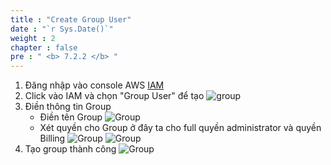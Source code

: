 ```yaml
---
title : "Create Group User"
date : "`r Sys.Date()`"
weight : 2
chapter : false
pre : " <b> 7.2.2 </b> "
---
```



1. Đăng nhập vào console AWS [IAM](https://console.aws.amazon.com/)
2. Click vào IAM  và chọn "Group User"  để tạo ![group](/images/1.account/group-01.png)
3. Điền thông tin Group
    + Điền tên Group ![Group](/images/1.account/group-02.png)
    + Xét quyền cho Group ở đây ta cho full quyền administrator và quyền Billing ![Group](/images/1.account/group-03.png) ![Group](/images/1.account/group-04.png)
4. Tạo group thành công ![Group](/images/1.account/group-05.png)
    